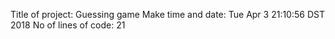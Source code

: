 Title of project: Guessing game Make time and date: Tue Apr 3 21:10:56 DST 2018 No of lines of code: 21

